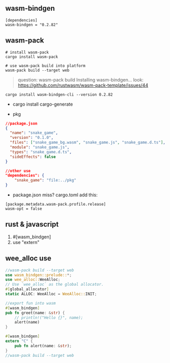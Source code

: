 ## wasm-bindgen

```
[dependencies]
wasm-bindgen = "0.2.82"
```

## wasm-pack

```shell
# install wasm-pack
cargo install wasm-pack

# use wasm-pack build into platform
wasm-pack build --target web
```

> question:
> wasm-pack build Installing wasm-bindgen...
> look: https://github.com/rustwasm/wasm-pack-template/issues/44

```shell
cargo install wasm-bindgen-cli --version 0.2.82
```

- cargo install cargo-generate

- pkg

```json
//package.json
{
  "name": "snake_game",
  "version": "0.1.0",
  "files": ["snake_game_bg.wasm", "snake_game.js", "snake_game.d.ts"],
  "module": "snake_game.js",
  "types": "snake_game.d.ts",
  "sideEffects": false
}
```

```json
//other use
"dependencies": {
    "snake_game": "file:../pkg"
}
```

- package.json miss?
  cargo.toml add this:

```
[package.metadata.wasm-pack.profile.release]
wasm-opt = false
```

## rust & javascript

1. #[wasm_bindgen]
2. use "extern"

## wee_alloc use

```rust
//wasm-pack build --target web
use wasm_bindgen::prelude::*;
use wee_alloc::WeeAlloc;
// Use `wee_alloc` as the global allocator.
#[global_allocator]
static ALLOC: WeeAlloc = WeeAlloc::INIT;

//export fun into wasm
#[wasm_bindgen]
pub fn greet(name: &str) {
    // println!("Hello {}", name);
    alert(name)
}

#[wasm_bindgen]
extern "C" {
    pub fn alert(name: &str);
}
//wasm-pack build --target web

```
